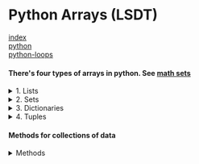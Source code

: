 
# Python Arrays (LSDT)
[index](index.md) </br>
[python](python.md) </br>
[python-loops](python-loops.md)
#### There's four types of arrays in python. See [math sets](sets.md)
<details> <summary>1. Lists</summary>

`thisList = ["apple", "banana", "banana", "cherry"]`
- Lists are ordered with indexes starting at zero
- Lists CAN contain duplicate values just like tuples

</summary> </details>


<details> <summary>2. Sets</summary>

`thisSet = {"apple","banana","cherry"}`
- Set items MUST BE UNIQUE
- Sets are UNORDERED, and may appear in a different order when used
- Individual set items are UNCHANGEABLE
- Create and Delete but cannot change set items


</summary> </details>

<details> <summary>3. Dictionaries</summary>

- Store key/value pairs
- Ordered as of python 3.7 
- Must be UNIQUE

```pyton
    thisdict = {
  "brand": "Ford",
  "model": "Mustang",
  "year": 1964
}
```

</summary> </details>

<details> <summary>4. Tuples</summary>

`thisTuple = ("apple", "banana", "banana", "cherry")`
- Ordered with indexes starting at zero just like lists
- Tuples CAN contain duplicate values just like lists
- Individual items are UNCHANGEABLE just like sets
- Items can be created and destroyed but not edited

</summary> </details>

#### Methods for collections of data

<details> <summary>Methods</summary>


<hr>

#### Lists
- type() # Displays the datatype (would return 'list')
- copy() # Return a copy of this list
- add() # Add to the list
- pop() # Delete from the list
- len() # Get the length of the list

<hr>

#### Sets
- type()
- copy()
- add()
- pop()
- union()
- intersection()

<hr>

#### Dictionaries
- type()
- copy()
- update() # If an item does not exist, update will created it.
- pop()
- popitem() # Deletes the last key/value pair that was inserted.
- get() # Returns value of specified key.
- keys() # returns a list of keys.
- values() # returns a list of values.
- items() # returns list of tuples displaying every key/value pair in the dict.
- clear() # deletes every key/value pair in the dict.
- len()

#### Tuples
- index() # get the index of a value in the tuple
- count() # returns the number of times a value occurs in a tuple.
- len()



</summary> </details>



